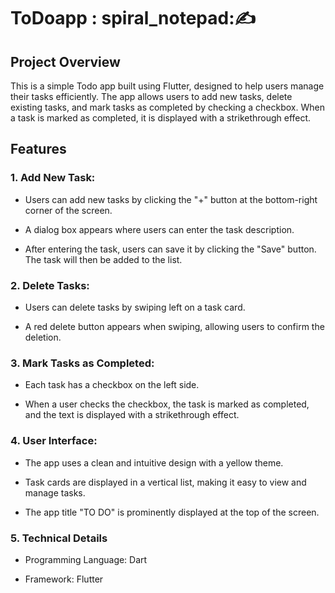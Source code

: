 # ToDoapp : spiral_notepad::writing_hand:

## Project Overview
This is a simple Todo app built using Flutter, designed to help users manage their tasks efficiently. The app allows users to add new tasks, delete existing tasks, and mark tasks as completed by checking a checkbox. When a task is marked as completed, it is displayed with a strikethrough effect.

## Features
### 1. Add New Task:
- Users can add new tasks by clicking the "+" button at the bottom-right corner of the screen.
* A dialog box appears where users can enter the task description.
+ After entering the task, users can save it by clicking the "Save" button. The task will then be added to the list.
### 2. Delete Tasks:
- Users can delete tasks by swiping left on a task card.
+ A red delete button appears when swiping, allowing users to confirm the deletion.
### 3. Mark Tasks as Completed:
- Each task has a checkbox on the left side.
+ When a user checks the checkbox, the task is marked as completed, and the text is displayed with a strikethrough effect.
### 4. User Interface:
- The app uses a clean and intuitive design with a yellow theme.
+ Task cards are displayed in a vertical list, making it easy to view and manage tasks.
* The app title "TO DO" is prominently displayed at the top of the screen.
### 5. Technical Details
- Programming Language: Dart
+ Framework: Flutter
